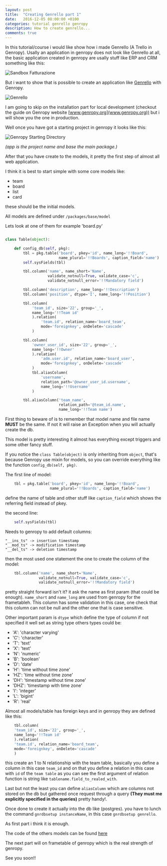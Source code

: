 ```yaml
---
layout: post
title:  "Creating Genrello part 1"
date:   2016-12-05 08:00:00 +0100
categories: tutorial genrello genropy
description: How to create genrello...
comments: true
---
```


In this tutorial/course i would like show how i made Genrello (A Trello in Genropy).
Usally an application in genropy does not look like Genrello at all,
the basic application created in genropy are usally stuff
like ERP and CRM something like this:

![Sandbox Fatturazione](
{{site.baseurl}}/assets/images/creating_genrello/part_1/sandbox_fatt.png
)

But i want to show that is possible to create an application like
[Genrello](http://genrello.mkshid.me) with Genropy.

![Genrello]({{site.baseurl}}/assets/images/creating_genrello/part_1/genrello_prev.png)

I am going to skip on the installation part for local development
(checkout the guide on Genropy website [www.genropy.org](www.genropy.org))
but i will show you the one in production.

Well once you have got a starting project in genropy it looks like this:

![Genropy Starting Directory](
{{site.baseurl}}/assets/images/creating_genrello/part_1/starting_dir.png
)

*(app is the project name and base the main package.)*

After that you have create to the models,
it pretty the first step of almost all web application.


I think it is best to start simple with some core models like:

- team
- board
- list
- card


these should be the initial models.


All models are defined under `/packages/base/model`

Lets look at one of them for example 'board.py'

```python

class Table(object):

    def config_db(self, pkg):
        tbl = pkg.table('board', pkey='id', name_long='!!Board',
                        name_plural='!!Boards', caption_field='name')
        self.sysFields(tbl)

        tbl.column('name', name_short='Name',
                   validate_notnull=True, validate_case='c',
                   validate_notnull_error='!!Mandatory field')

        tbl.column('description', name_long='!!Description')
        tbl.column('position', dtype='I', name_long='!!Position')

        tbl.column(
            'team_id', size='22', group='_',
            name_long='!!Team id'
            ).relation(
                'team.id', relation_name='board_team',
                mode='foreignkey', onDelete='cascade'
            )

        tbl.column(
            'owner_user_id', size='22', group='_',
            name_long='!!Owner'
            ).relation(
                'adm.user.id', relation_name='board_user',
                mode='foreignkey', onDelete='cascade'
            )
            tbl.aliasColumn(
                'username',
                relation_path='@owner_user_id.username',
                name_long='!!Username'
            )

        tbl.aliasColumn('team_name',
                        relation_path='@team_id.name',
                        name_long='!!Team name')

```
First thing to beware of is to remember that model name and file name **MUST** be the same.
If not it will raise an Exception when you will actually create the db.

This model is pretty interesting it almost has everything except triggers and
some other fancy stuff.

If you notice the `class Table(object)` is only inheriting from `object`, that's because
Genropy use mixin for models, so you can override everything like the function
`config_db(self, pkg)`.

The first line of model:

```python
    tbl = pkg.table('board', pkey='id', name_long='!!Board',
                    name_plural='!!Boards', caption_field='name')
```
define the name of table and other stuff like `caption_field` which shows the referring
field instead of pkey.

the second line:

```python
    self.sysFields(tbl)
```

Needs to genropy to add default columns:

    "__ins_ts" -> insertion timestamp
    "__mod_ts" -> modification timestamp
    "__del_ts" -> deletion timestamp


then the most used one statement the one to create the column of the model:

```python
    tbl.column('name', name_short='Name',
               validate_notnull=True, validate_case='c',
               validate_notnull_error='!!Mandatory field')
```
pretty straight forward isn't it? it ask the name as first param (that could be enough).
`name_short` and `name_long` are used from genropy for the frametableh. This column
has some validation in this case,
one check that this column can not be null and the other one that is case sensitive.

Other important param is `dtype` which define the type of column if not specified
it well set as string type others types could be:

- 'A': 'character varying'
- 'C': 'character'
- 'T': 'text'
- 'X': 'text'
- 'N': 'numeric'
- 'B': 'boolean'
- 'D': 'date'
- 'H': 'time without time zone'
- 'HZ': 'time without time zone'
- 'DH': 'timestamp without time zone'
- 'DHZ': 'timestamp with time zone'
- 'I': 'integer'
- 'L': 'bigint'
- 'R': 'real'

Almost all models/table has foreign keys and in genropy they are defined like this:

```python
    tbl.column(
    'team_id', size='22', group='_',
    name_long='!!Team id'
    ).relation(
    'team.id', relation_name='board_team',
    mode='foreignkey', onDelete='cascade'
    )
```

this create an 1 to N relationship with the team table, basically you define a column
in this case `team_id` and on that you define a relation in this case with `id` of the
`team table` as you can see the first argument of relation
function is string like `tablename.field_to_realed_with`.

Last but not the least you can define `aliasColumn` which are columns not stored on the
db but gathered once request through a query
**(They must me explicitly specified in the queries)** pretty handy!.

Once done to create it actually into the db like (postgres).
you have to lunch the command `gnrdbsetup instanceName`,
in this case `gnrdbsetup genrello`.

As first part i think it is enough.

The code of the others models can be found [here](
https://github.com/mkshid/genrello/tree/master/packages/base/model
)

The next part will on frametable of genropy which is the real strength of genropy.

See you soon!!
